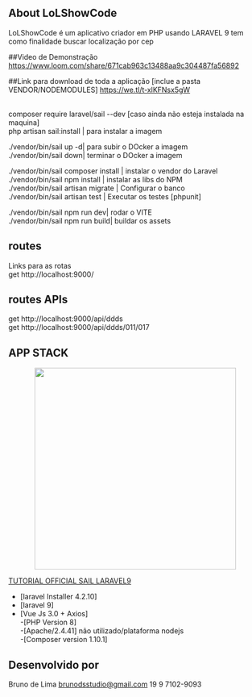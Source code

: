 ## About LoLShowCode
 LoLShowCode é um aplicativo criador em PHP usando LARAVEL 9
tem como finalidade buscar localização por cep

##Video de Demonstração
https://www.loom.com/share/671cab963c13488aa9c304487fa56892

##Link para download de toda a aplicação [inclue a pasta VENDOR/NODEMODULES]
https://we.tl/t-xlKFNsx5gW



<br/>
composer require laravel/sail --dev [caso ainda não esteja instalada na maquina]<br/>
php artisan sail:install | para instalar a imagem<br/>

./vendor/bin/sail up -d| para subir o DOcker a imagem<br/>
./vendor/bin/sail down| terminar o DOcker a imagem<br/>


./vendor/bin/sail composer install | instalar o vendor do Laravel<br/>
./vendor/bin/sail npm install | instalar as libs do NPM<br/>
./vendor/bin/sail artisan migrate | Configurar o banco<br/>
./vendor/bin/sail artisan test | Executar os testes [phpunit]<br/>

./vendor/bin/sail npm run dev| rodar o VITE<br/>
./vendor/bin/sail npm run build| buildar os assets<br/>


## routes
Links para as rotas<br/>
get http://localhost:9000/<br/>

## routes APIs
get http://localhost:9000/api/ddds<br/>
get http://localhost:9000/api/ddds/011/017<br/>





## APP STACK
<p align="center"><a href="https://laravel.com" target="_blank"><img src="https://raw.githubusercontent.com/laravel/art/master/logo-lockup/5%20SVG/2%20CMYK/1%20Full%20Color/laravel-logolockup-cmyk-red.svg" width="400"></a></p>

<a href="https://laravel.com/docs/9.x/sail#main-content">TUTORIAL OFFICIAL SAIL LARAVEL9</a>

- [laravel Installer 4.2.10]<br/>
- [laravel 9]<br/>
- [Vue Js 3.0 + Axios]<br/>
 -[PHP Version 8]<br/>
 -[Apache/2.4.41] não utilizado/plataforma nodejs<br/>
 -[Composer version 1.10.1]<br/>


## Desenvolvido por 
Bruno de Lima
brunodsstudio@gmail.com
19 9 7102-9093
